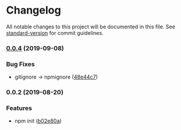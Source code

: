 # Changelog

All notable changes to this project will be documented in this file. See [standard-version](https://github.com/conventional-changelog/standard-version) for commit guidelines.

### [0.0.4](https://github.com/svrxjs/svrx-create-plugin/compare/v0.0.3...v0.0.4) (2019-09-08)


### Bug Fixes

* gitignore -> npmignore ([48e44c7](https://github.com/svrxjs/svrx-create-plugin/commit/48e44c7))

### 0.0.2 (2019-08-20)


### Features

* npm init ([b02e80a](https://github.com/x-orpheus/svrx-create-plugin/commit/b02e80a))
